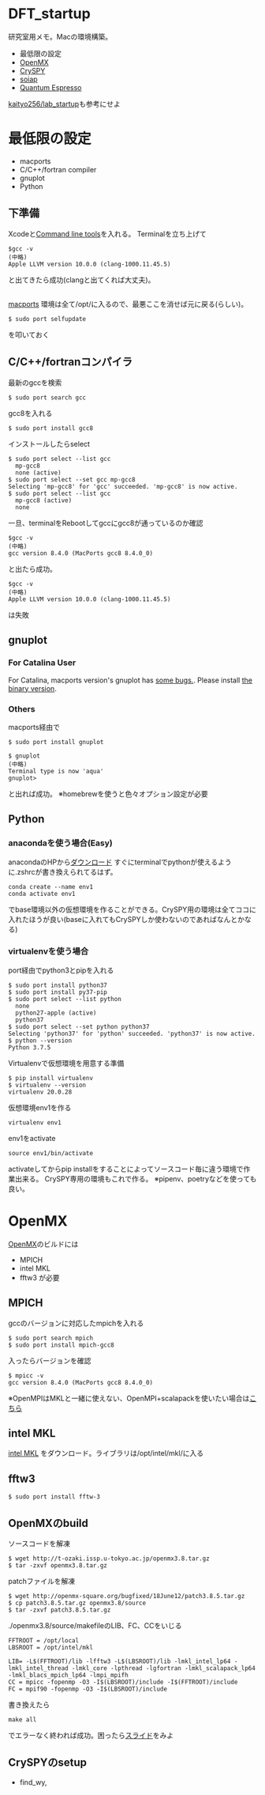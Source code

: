 # DFT_startup
研究室用メモ。Macの環境構築。

- 最低限の設定
- [OpenMX](http://openmx-square.org/)
- [CrySPY](https://github.com/Tomoki-YAMASHITA/CrySPY)
- [soiap](https://github.com/nbsato/soiap)
- [Quantum Espresso](https://www.quantum-espresso.org/)

[kaityo256/lab_startup](https://github.com/kaityo256/lab_startup)も参考にせよ

# 最低限の設定
- macports
- C/C++/fortran compiler
- gnuplot
- Python

## 下準備
Xcodeと[Command line tools](https://developer.apple.com/download/more/?=command%20line%20tools)を入れる。
Terminalを立ち上げて
```shell script
$gcc -v
(中略)
Apple LLVM version 10.0.0 (clang-1000.11.45.5)
```
と出てきたら成功(clangと出てくれば大丈夫)。
## 
[macports](https://github.com/macports/macports-base/releases/tag/v2.6.3)
環境は全て/opt/に入るので、最悪ここを消せば元に戻る(らしい)。
```shell script
$ sudo port selfupdate
```
を叩いておく
## C/C++/fortranコンパイラ
最新のgccを検索
```shell script
$ sudo port search gcc
```
gcc8を入れる
```shell script
$ sudo port install gcc8
```
インストールしたらselect
```shell script
$ sudo port select --list gcc
  mp-gcc8
  none (active)
$ sudo port select --set gcc mp-gcc8
Selecting 'mp-gcc8' for 'gcc' succeeded. 'mp-gcc8' is now active.
$ sudo port select --list gcc
  mp-gcc8 (active)
  none
```
一旦、terminalをRebootしてgccにgcc8が通っているのか確認
```shell script
$gcc -v
(中略)
gcc version 8.4.0 (MacPorts gcc8 8.4.0_0) 
```
と出たら成功。
```shell script
$gcc -v
(中略)
Apple LLVM version 10.0.0 (clang-1000.11.45.5)
```
は失敗
## gnuplot
### For Catalina User
For Catalina, macports version's gnuplot has [some bugs.](https://qiita.com/_shin_/items/9d1482b7f21d7f2bc8c6).
Please install [the binary version](https://csml-wiki.northwestern.edu/index.php/Binary_versions_of_Gnuplot_for_OS_X).
### Others
macports経由で
```shell script
$ sudo port install gnuplot
```
```shell script
$ gnuplot
(中略)
Terminal type is now 'aqua'
gnuplot> 
```
と出れば成功。
※homebrewを使うと色々オプション設定が必要

## Python
### anacondaを使う場合(Easy)
anacondaのHPから[ダウンロード](https://www.anaconda.com/products/individual)
すぐにterminalでpythonが使えるように.zshrcが書き換えられてるはず。
```shell script
conda create --name env1
conda activate env1
```
でbase環境以外の仮想環境を作ることができる。CrySPY用の環境は全てココに入れたほうが良い(baseに入れてもCrySPYしか使わないのであればなんとかなる)

### virtualenvを使う場合
port経由でpython3とpipを入れる
```shell script
$ sudo port install python37
$ sudo port install py37-pip
$ sudo port select --list python
  none
  python27-apple (active)
  python37
$ sudo port select --set python python37
Selecting 'python37' for 'python' succeeded. 'python37' is now active.
$ python --version
Python 3.7.5
```
Virtualenvで仮想環境を用意する準備
```shell script
$ pip install virtualenv
$ virtualenv --version
virtualenv 20.0.28
```
仮想環境env1を作る
```shell script
virtualenv env1
```
env1をactivate
```shell script
source env1/bin/activate
```
activateしてからpip installをすることによってソースコード毎に違う環境で作業出来る。
CrySPY専用の環境もこれで作る。
※pipenv、poetryなどを使っても良い。

# OpenMX
[OpenMX](http://openmx-square.org/)のビルドには
- MPICH
- intel MKL
- fftw3
が必要
## MPICH
gccのバージョンに対応したmpichを入れる
```shell script
$ sudo port search mpich
$ sudo port install mpich-gcc8
```
入ったらバージョンを確認
```shell script
$ mpicc -v
gcc version 8.4.0 (MacPorts gcc8 8.4.0_0) 
```
※OpenMPIはMKLと一緒に使えない、OpenMPI+scalapackを使いたい場合は[こちら](https://qiita.com/hikaruri/items/0fa942c9eacb8930a792)
## intel MKL
[intel MKL](https://software.intel.com/content/www/us/en/develop/documentation/get-started-with-mkl-for-macos/top.html)
をダウンロード。ライブラリは/opt/intel/mkl/に入る
## fftw3
```shell script
$ sudo port install fftw-3
```
## OpenMXのbuild
ソースコードを解凍
```shell script
$ wget http://t-ozaki.issp.u-tokyo.ac.jp/openmx3.8.tar.gz
$ tar -zxvf openmx3.8.tar.gz
```
patchファイルを解凍
```shell script
$ wget http://openmx-square.org/bugfixed/18June12/patch3.8.5.tar.gz
$ cp patch3.8.5.tar.gz openmx3.8/source
$ tar -zxvf patch3.8.5.tar.gz
```
./openmx3.8/source/makefileのLIB、FC、CCをいじる
```shell script
FFTROOT = /opt/local
LBSROOT = /opt/intel/mkl

LIB= -L$(FFTROOT)/lib -lfftw3 -L$(LBSROOT)/lib -lmkl_intel_lp64 -lmkl_intel_thread -lmkl_core -lpthread -lgfortran -lmkl_scalapack_lp64 -lmkl_blacs_mpich_lp64 -lmpi_mpifh
CC = mpicc -fopenmp -O3 -I$(LBSROOT)/include -I$(FFTROOT)/include
FC = mpif90 -fopenmp -O3 -I$(LBSROOT)/include
```
書き換えたら
```shell script
make all
```
でエラーなく終われば成功。困ったら[スライド](http://www.openmx-square.org/tech_notes/OpenMX-Compile.pdf)をみよ
## CrySPYのsetup
- find_wy, 
